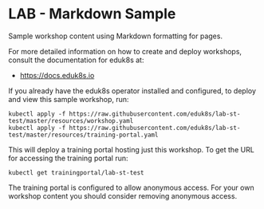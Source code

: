LAB - Markdown Sample
=====================

Sample workshop content using Markdown formatting for pages.

For more detailed information on how to create and deploy workshops, consult
the documentation for eduk8s at:

* https://docs.eduk8s.io

If you already have the eduk8s operator installed and configured, to deploy
and view this sample workshop, run:

```
kubectl apply -f https://raw.githubusercontent.com/eduk8s/lab-st-test/master/resources/workshop.yaml
kubectl apply -f https://raw.githubusercontent.com/eduk8s/lab-st-test/master/resources/training-portal.yaml
```

This will deploy a training portal hosting just this workshop. To get the
URL for accessing the training portal run:

```
kubectl get trainingportal/lab-st-test
```

The training portal is configured to allow anonymous access. For your own
workshop content you should consider removing anonymous access.

